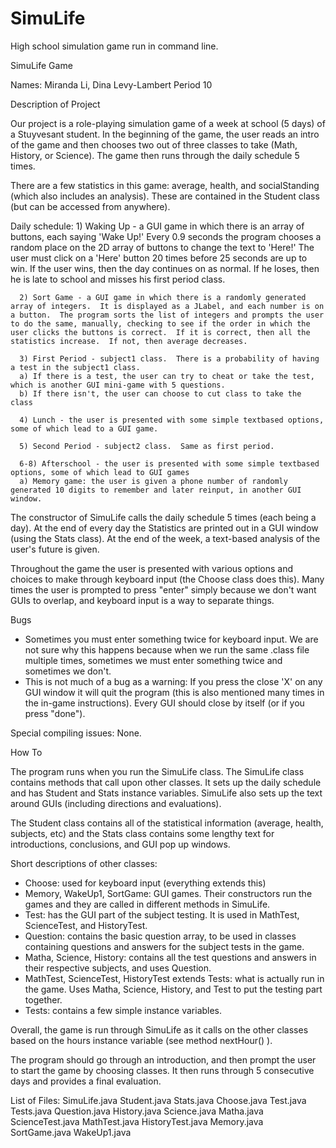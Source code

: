 SimuLife
========

High school simulation game run in command line.

SimuLife Game

Names: Miranda Li, Dina Levy-Lambert
Period 10

Description of Project

Our project is a role-playing simulation game of a week at school (5 days) of a Stuyvesant student.  In the beginning of the game, the user reads an intro of the game and then chooses two out of three classes to take (Math, History, or Science).  The game then runs through the daily schedule 5 times.

There are a few statistics in this game: average, health, and socialStanding (which also includes an analysis).  These are contained in the Student class (but can be accessed from anywhere).

Daily schedule:
      1) Waking Up - a GUI game in which there is an array of buttons, each saying 'Wake Up!'  Every 0.9 seconds the program chooses a random place on the 2D array of buttons to change the text to 'Here!'  The user must click on a 'Here' button 20 times before 25 seconds are up to win.  If the user wins, then the day continues on as normal.  If he loses, then he is late to school and misses his first period class.

      2) Sort Game - a GUI game in which there is a randomly generated array of integers.  It is displayed as a JLabel, and each number is on a button.  The program sorts the list of integers and prompts the user to do the same, manually, checking to see if the order in which the user clicks the buttons is correct.  If it is correct, then all the statistics increase.  If not, then average decreases.

      3) First Period - subject1 class.  There is a probability of having a test in the subject1 class.
      a) If there is a test, the user can try to cheat or take the test, which is another GUI mini-game with 5 questions.
      b) If there isn't, the user can choose to cut class to take the class

      4) Lunch - the user is presented with some simple textbased options, some of which lead to a GUI game.

      5) Second Period - subject2 class.  Same as first period.

      6-8) Afterschool - the user is presented with some simple textbased options, some of which lead to GUI games
      a) Memory game: the user is given a phone number of randomly generated 10 digits to remember and later reinput, in another GUI window.



The constructor of SimuLife calls the daily schedule 5 times (each being a day).  At the end of every day the Statistics are printed out in a GUI window (using the Stats class).  At the end of the week, a text-based analysis of the user's future is given.

Throughout the game the user is presented with various options and choices to make through keyboard input (the Choose class does this).  Many times the user is prompted to press "enter" simply because we don't want GUIs to overlap, and keyboard input is a way to separate things.



Bugs
- Sometimes you must enter something twice for keyboard input.  We are not sure why this happens because when we run the same .class file multiple times, sometimes we must enter something twice and sometimes we don't.
- This is not much of a bug as a warning: If you press the close 'X' on any GUI window it will quit the program (this is also mentioned many times in the in-game instructions).  Every GUI should close by itself (or if you press "done").


Special compiling issues: None.



How To

The program runs when you run the SimuLife class.  The SimuLife class contains methods that call upon other classes.  It sets up the daily schedule and has Student and Stats instance variables.  SimuLife also sets up the text around GUIs (including directions and evaluations).

The Student class contains all of the statistical information (average, health, subjects, etc) and the Stats class contains some lengthy text for introductions, conclusions, and GUI pop up windows.

Short descriptions of other classes:
- Choose: used for keyboard input (everything extends this)
- Memory, WakeUp1, SortGame: GUI games.  Their constructors run the games and they are called in different methods in SimuLife.
- Test: has the GUI part of the subject testing.  It is used in MathTest, ScienceTest, and HistoryTest.
- Question: contains the basic question array, to be used in classes containing questions and answers for the subject tests in the game.
- Matha, Science, History: contains all the test questions and answers in their respective subjects, and uses Question.
- MathTest, ScienceTest, HistoryTest extends Tests: what is actually run in the game.  Uses Matha, Science, History, and Test to put the testing part together.
- Tests: contains a few simple instance variables.


Overall, the game is run through SimuLife as it calls on the other classes based on the hours instance variable (see method nextHour() ).

The program should go through an introduction, and then prompt the user to start the game by choosing classes.  It then runs through 5 consecutive days and provides a final evaluation.



List of Files:
SimuLife.java
Student.java
Stats.java
Choose.java
Test.java
Tests.java
Question.java
History.java
Science.java
Matha.java
ScienceTest.java
MathTest.java
HistoryTest.java
Memory.java
SortGame.java
WakeUp1.java
